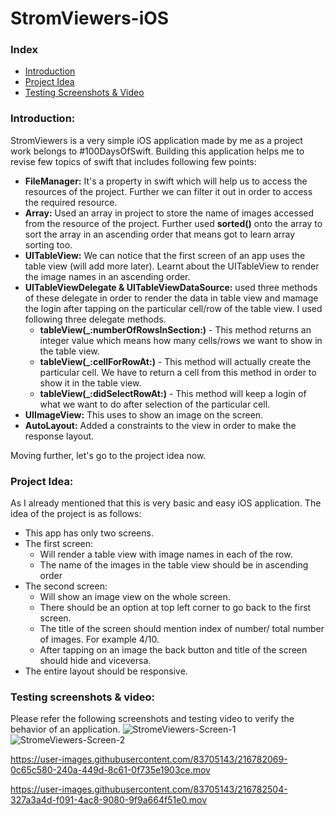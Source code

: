 # StromViewers-iOS

### Index
* [Introduction](#intro)
* [Project Idea](#projIdea)
* [Testing Screenshots & Video](#testing)


<a id=intro>

### Introduction:
StromViewers is a very simple iOS application made by me as a project work belongs to #100DaysOfSwift. Building this application helps me to revise few 
topics of swift that includes following few points:
  * **FileManager:** It's a property in swift which will help us to access the resources of the project. Further we can filter it out in order to access the required resource.
  * **Array:** Used an array in project to store the name of images accessed from the resource of the project. Further used **sorted()** onto the array to sort the array in an ascending order that means got to learn array sorting too.
  * **UITableView:** We can notice that the first screen of an app uses the table view (will add more later). Learnt about the UITableView to render the image names in an ascending order.
  * **UITableViewDelegate & UITableViewDataSource:** used three methods of these delegate in order to render the data in table view and mamage the login after tapping on the particular cell/row of the table view. I used following three delegate methods.
      - **tableView(_:numberOfRowsInSection:)** - This method returns an integer value which means how many cells/rows we want to show in the table view.
      - **tableView(_:cellForRowAt:)** - This method will actually create the particular cell. We have to return a cell from this method in order to show it in the table view.
      - **tableView(_:didSelectRowAt:)** - This method will keep a login of what we want to do after selection of the particular cell.
  * **UIImageView:** This uses to show an image on the screen.
  * **AutoLayout:** Added a constraints to the view in order to make the response layout.

Moving further, let's go to the project idea now.


<a id=projIdea>

### Project Idea:
As I already mentioned that this is very basic and easy iOS application. The idea of the project is as follows:
  - This app has only two screens.
  - The first screen:
      - Will render a table view with image names in each of the row.
      - The name of the images in the table view should be in ascending order
  - The second screen:
      - Will show an image view on the whole screen.
      - There should be an option at top left corner to go back to the first screen.
      - The title of the screen should mention index of number/ total number of images. For example 4/10.
      - After tapping on an image the back button and title of the screen should hide and viceversa.
  - The entire layout should be responsive.


<a id=testing>

### Testing screenshots & video:
Please refer the following screenshots and testing video to verify the behavior of an application.
![StromeViewers-Screen-1](https://user-images.githubusercontent.com/83705143/216782030-a048c171-9e22-444c-b5d0-6583e83973bd.png)
![StromeViewers-Screen-2](https://user-images.githubusercontent.com/83705143/216782039-ddc03409-c9d3-4df6-a6f1-ad1dc9932c00.png)

https://user-images.githubusercontent.com/83705143/216782069-0c65c580-240a-449d-8c61-0f735e1903ce.mov

https://user-images.githubusercontent.com/83705143/216782504-327a3a4d-f091-4ac8-9080-9f9a664f51e0.mov
